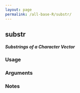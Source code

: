 ```yaml
---
layout: page
permalink: /all-base-R/substr/
---
```


## __substr__

#### _Substrings of a Character Vector_

### Usage

### Arguments

### Notes
